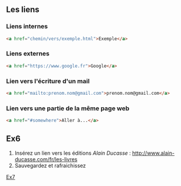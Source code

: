 Les liens
---

### Liens internes

```html
<a href="chemin/vers/exemple.html">Exemple</a>
```

### Liens externes

```html
<a href="https://www.google.fr">Google</a>
```

### Lien vers l'écriture d'un mail

```html
<a href="mailto:prenom.nom@gmail.com">prenom.nom@gmail.com</a>
```

### Lien vers une partie de la même page web

```html
<a href="#somewhere">Aller à...</a>
```

Ex6
---

1. Insérez un lien vers les éditions *Alain Ducasse* : http://www.alain-ducasse.com/fr/les-livres
2. Sauvegardez et rafraichissez

[Ex7](007-exercice.md)
